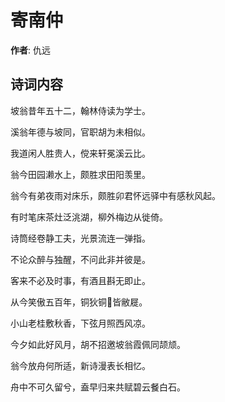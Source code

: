 # 寄南仲

**作者**: 仇远

## 诗词内容

坡翁昔年五十二，翰林侍读为学士。

溪翁年德与坡同，官职胡为未相似。

我道闲人胜贵人，傥来轩冕溪云比。

翁今田园濑水上，颇胜求田阳羡里。

翁今有弟夜雨对床乐，颇胜卯君怀远驿中有感秋风起。

有时笔床茶灶泛洮湖，柳外梅边从徙倚。

诗筒经卷静工夫，光景流连一弹指。

不论众醉与独醒，不问此非并彼是。

客来不必及时事，有酒且斟无即止。

从今笑傲五百年，铜狄铜𫘞皆敝屣。

小山老桂敷秋香，下弦月照西风凉。

今夕如此好风月，胡不招邀坡翁霞佩同颉颃。

翁今放舟何所适，新诗漫表长相忆。

舟中不可久留兮，盍早归来共赋碧云餐白石。

